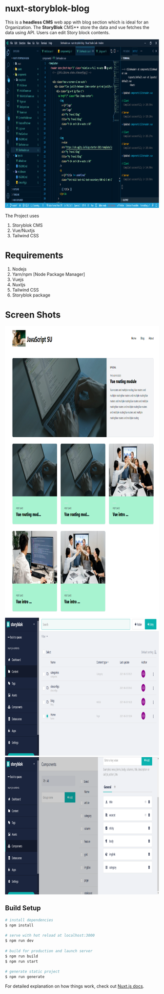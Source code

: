 # nuxt-storyblok-blog
This is a **headless CMS** web app with blog section which is ideal for an Organization. The **StoryBlok** CMS** store the data and vue fetches the data using API. Users can edit Story block contents.

<img src="./screenshots/vscode.png" style="width:950px;height:550px;" />


The Project uses

1. Storyblok CMS
2. Vue/Nuxtjs
3. Tailwind CSS

# Requirements

1. Nodejs
2. Yarn/npm [Node Package Manager]
3. Vuejs
4. Nuxtjs
5. Tailwind CSS
6. Storyblok package

# Screen Shots

<img src="./screenshots/blog.png" style="width:960px;height:950px" />
<img src="./screenshots/content.png" style="width:750px;height:450px"/>
<img src="./screenshots/article_component.png" style="width:750px;height:450px"/>

## Build Setup

```bash
# install dependencies
$ npm install

# serve with hot reload at localhost:3000
$ npm run dev

# build for production and launch server
$ npm run build
$ npm run start

# generate static project
$ npm run generate
```

For detailed explanation on how things work, check out [Nuxt.js docs](https://nuxtjs.org).
